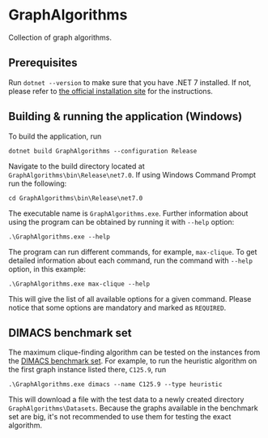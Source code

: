 # GraphAlgorithms
Collection of graph algorithms.
## Prerequisites
Run `dotnet --version` to make sure that you have .NET 7 installed.
If not, please refer to [the official installation site](https://dotnet.microsoft.com/en-us/download) for the instructions.

## Building & running the application (Windows)
To build the application, run 
```shell
dotnet build GraphAlgorithms --configuration Release
```
Navigate to the build directory located at `GraphAlgorithms\bin\Release\net7.0`.
If using Windows Command Prompt run the following:
```shell
cd GraphAlgorithms\bin\Release\net7.0
```
The executable name is `GraphAlgorithms.exe`.
Further information about using the program can be obtained by running it with `--help` option:
```shell
.\GraphAlgorithms.exe --help
```
The program can run different commands, for example, `max-clique`.
To get detailed information about each command, run the command with `--help` option, in this example:
```shell
.\GraphAlgorithms.exe max-clique --help
```
This will give the list of all available options for a given command.
Please notice that some options are mandatory and marked as `REQUIRED`.
## DIMACS benchmark set
The maximum clique-finding algorithm can be tested on the instances from the [DIMACS benchmark set](https://iridia.ulb.ac.be/~fmascia/maximum_clique/DIMACS-benchmark).
For example, to run the heuristic algorithm on the first graph instance listed there, `C125.9`, run 
```shell
.\GraphAlgorithms.exe dimacs --name C125.9 --type heuristic
```
This will download a file with the test data to a newly created directory `GraphAlgorithms\Datasets`.
Because the graphs available in the benchmark set are big, it's not recommended to use them for testing the exact algorithm.
